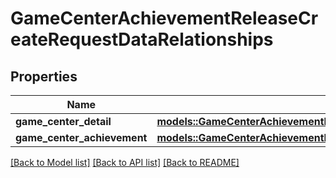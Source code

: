 # GameCenterAchievementReleaseCreateRequestDataRelationships

## Properties

Name | Type | Description | Notes
------------ | ------------- | ------------- | -------------
**game_center_detail** | [**models::GameCenterAchievementReleaseCreateRequestDataRelationshipsGameCenterDetail**](GameCenterAchievementReleaseCreateRequest_data_relationships_gameCenterDetail.md) |  | 
**game_center_achievement** | [**models::GameCenterAchievementLocalizationCreateRequestDataRelationshipsGameCenterAchievement**](GameCenterAchievementLocalizationCreateRequest_data_relationships_gameCenterAchievement.md) |  | 

[[Back to Model list]](../README.md#documentation-for-models) [[Back to API list]](../README.md#documentation-for-api-endpoints) [[Back to README]](../README.md)


